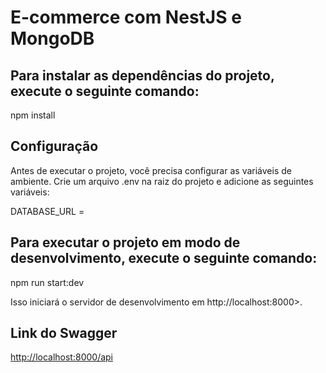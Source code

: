 # E-commerce com NestJS e MongoDB

## Para instalar as dependências do projeto, execute o seguinte comando:

npm install

## Configuração
Antes de executar o projeto, você precisa configurar as variáveis de ambiente. Crie um arquivo .env na raiz do projeto e adicione as seguintes variáveis:

DATABASE_URL = <URL do banco de dados MongoDB>

## Para executar o projeto em modo de desenvolvimento, execute o seguinte comando:

npm run start:dev

Isso iniciará o servidor de desenvolvimento em http://localhost:8000>.

## Link do Swagger
<http://localhost:8000/api>